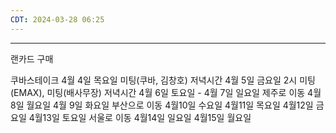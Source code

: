 ```yaml
---
CDT: 2024-03-28 06:25
---
```

---

랜카드 구매

쿠바스테이크
4월  4일 목요일 미팅(쿠바, 김창호) 저녁시간
4월  5일 금요일 2시 미팅(EMAX), 미팅(배사무장) 저녁시간
4월  6일 토요일 - 
4월  7일 일요일 제주로 이동
4월  8일 월요일
4월  9일 화요일 부산으로 이동
4월10일 수요일
4월11일 목요일 
4월12일 금요일
4월13일 토요일 서울로 이동
4월14일 일요일
4월15일 월요일 
